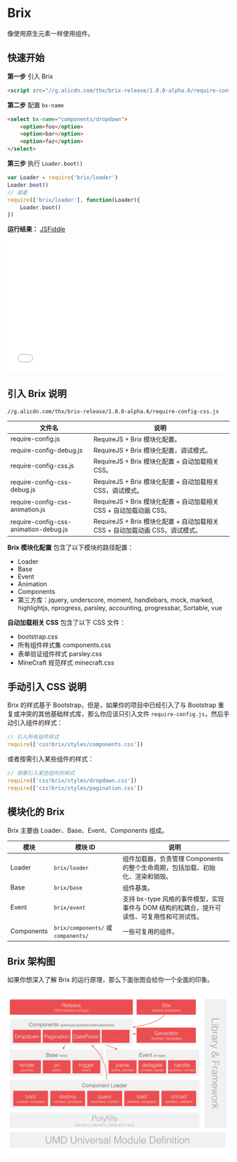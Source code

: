 # Brix

像使用原生元素一样使用组件。
<!-- Introduction -->

## 快速开始

**第一步** 引入 Brix

```html
<script src="//g.alicdn.com/thx/brix-release/1.0.0-alpha.6/require-config-css.js"></script>
```

**第二步** 配置 `bx-name`

```html
<select bx-name="components/dropdown">
    <option>foo</option>
    <option>bar</option>
    <option>faz</option>
</select>
```

**第三步** 执行 `Loader.boot()`

```js
var Loader = require('brix/loader')
Loader.boot()
// 或者
require(['brix/loader'], function(Loader){
    Loader.boot()
})
```

**运行结果：** [JSFiddle](https//jsfiddle.net/nuysoft/tu86eozp/2/embedded/)

<iframe width="100%" height="300" src="//jsfiddle.net/nuysoft/tu86eozp/2/embedded/" allowfullscreen="allowfullscreen" frameborder="0"></iframe>

## 引入 Brix 说明

`//g.alicdn.com/thx/brix-release/1.0.0-alpha.6/require-config-css.js`

文件名                                | 说明
------------------------------------- |     -------------
require-config.js                     | RequireJS + Brix 模块化配置。
require-config-debug.js               | RequireJS + Brix 模块化配置，调试模式。
require-config-css.js                 | RequireJS + Brix 模块化配置 + 自动加载相关 CSS。
require-config-css-debug.js           | RequireJS + Brix 模块化配置 + 自动加载相关 CSS，调试模式。
require-config-css-animation.js       | RequireJS + Brix 模块化配置 + 自动加载相关 CSS + 自动加载动画 CSS。
require-config-css-animation-debug.js | RequireJS + Brix 模块化配置 + 自动加载相关 CSS + 自动加载动画 CSS，调试模式。

**Brix 模块化配置** 包含了以下模块的路径配置：

* Loader
* Base
* Event
* Animation
* Components
* 第三方库：jquery, underscore, moment, handlebars, mock, marked, highlightjs, nprogress, parsley, accounting, progressbar, Sortable, vue

**自动加载相关 CSS** 包含了以下 CSS 文件：
* bootstrap.css
* 所有组件样式集 components.css
* 表单验证组件样式 parsley.css
* MineCraft 规范样式 minecraft.css

## 手动引入 CSS 说明

Brix 的样式基于 Bootstrap，但是，如果你的项目中已经引入了与 Bootstrap 重复或冲突的其他基础样式库，那么你应该只引入文件 `require-config.js`，然后手动引入组件的样式：

```js
// 引入所有组件样式
require(['css!brix/styles/components.css'])
```

或者按需引入某些组件的样式：

```js
// 按需引入某些组件的样式
require(['css!brix/styles/dropdown.css'])
require(['css!brix/styles/pagination.css'])
```

## 模块化的 Brix

Brix 主要由 Loader、Base、Event、Components 组成。

模块       | 模块 ID                             | 说明
---------- | ----------------------------------- | -------------
Loader     | `brix/loader`                       | 组件加载器，负责管理 Components 的整个生命周期，包括加载、初始化、渲染和销毁。
Base       | `brix/base`                         | 组件基类。
Event      | `brix/event`                        | 支持 bx-type 风格的事件模型，实现事件与 DOM 结构的松耦合，提升可读性、可复用性和可测试性。
Components | `brix/components/` 或 `components/` | 一些可复用的组件。

## Brix 架构图

如果你想深入了解 Brix 的运行原理，那么下面张图会给你一个全面的印象。

![Brix 架构图](lib/brix.png)